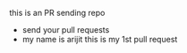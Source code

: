 this is an PR sending repo
- send your pull requests
- my name is arijit this is my 1st pull request  
